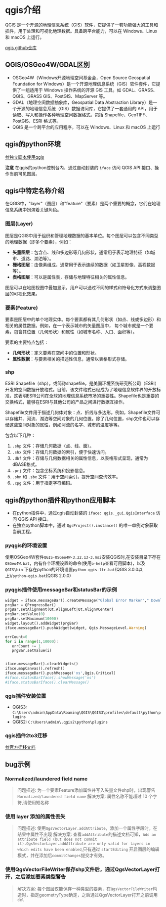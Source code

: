 # qgis介绍
QGIS 是一个开源的地理信息系统（GIS）软件，它提供了一套功能强大的工具和插件，用于处理和可视化地理数据。具备跨平台能力，可以在 Windows、Linux 和 macOS 上运行。

[qgis github仓库](https://github.com/qgis/QGIS)

## QGIS/OSGeo4W/GDAL区别
- OSGeo4W（Windows开源地理空间基金会，Open Source Geospatial Foundation for Windows）是一个开源地理信息系统（GIS）软件套件，它提供了一组适用于 Windows 操作系统的开源 GIS 工具。如 GDAL、GRASS、QGIS、GRASS GIS、PostGIS、MapServer 等。
- GDAL（地理空间数据抽象库，Geospatial Data Abstraction Library）是一个开源的地理信息系统（GIS）数据访问库，它提供了一套通用的 API，用于读取、写入和操作各种地理空间数据格式。包括 Shapefile、GeoTIFF、PostGIS、ESRI 格式等。
- QGIS 是一个跨平台的应用程序，可以在 Windows、Linux 和 macOS 上运行

## qgis的python环境

[参独立脚本使用qgis](https://docs.qgis.org/2.18/en/docs/pyqgis_developer_cookbook/intro.html#run-python-code-when-qgis-starts)

**注意** 在qgis的python控制台内，通过自动封装的 `iface` 访问 QGIS API 接口、操作当前可见图层。

## qgis中特定名称介绍
在QGIS中，"layer"（图层）和"feature"（要素）是两个重要的概念，它们在地理信息系统中扮演着关键角色。

### 图层(Layer)
图层是QGIS中用于组织和管理地理数据的基本单位。每个图层可以包含不同类型的地理数据（即多个要素），例如：

- **矢量图层**：包含点、线和多边形等几何形状，通常用于表示地理特征（如城市、道路、湖泊等）。
- **栅格图层**：由像素组成，通常用于表示连续的数据（如卫星影像、高程数据等）。
- **表格图层**：可以是属性表，存储与地理特征相关的属性信息。

图层可以在地图视图中叠加显示，用户可以通过不同的样式和符号化方式来调整图层的可视化效果。

### 要素(Feature)
要素是图层中的单个地理实体。每个要素都有其几何形状（如点、线或多边形）和相关的属性数据。例如，在一个表示城市的矢量图层中，
每个城市就是一个要素，包含其位置（几何形状）和属性（如城市名称、人口、面积等）。

要素的主要特点包括：

- **几何形状**：定义要素在空间中的位置和形状。
- **属性数据**：与要素相关的描述性信息，通常以表格形式存储。

### shp

ESRI Shapefile（shp），或简称shapefile，是美国环境系统研究所公司（ESRI）开发的空间数据开放格式。目前，该文件格式已经成为了地理信息软件界的开放标准，这表明ESRI公司在全球的地理信息系统市场的重要性。Shapefile也是重要的交换格式，能够在ESRI与其他公司的产品之间进行数据互操作。

Shapefile文件用于描述几何体对象：点、折线与多边形。例如，Shapefile文件可以存储井、河流、湖泊等空间对象的几何位置。除了几何位置，shp文件也可以存储这些空间对象的属性，例如河流的名字、城市的温度等等。

包含以下几种：
1. `.shp` 文件：存储几何数据（点、线、面）。
2. `.shx` 文件：存储几何数据的索引，便于快速访问。
3. `.dbf` 文件：存储与几何数据相关的属性信息，以表格形式呈现，通常为dBASE格式。
4. `.prj` 文件：包含坐标系统和投影信息。
5. `.sbn` 和 `.sbx` 文件：用于空间索引，提升空间查询效率。
6. `.cpg` 文件：用于指定字符编码。

## qgis的python插件和python应用脚本

- 在python插件中，通过qgis自动封装的 `iface: qgis._gui.QgisInterface` 访问 QGIS API 接口。
- 在独立python脚本中，通过 `QgsProject().instance()` 的唯一单例对象获取当前工程。

### pyqgis的环境设置
使用OSGeo4W套件`QGIS-OSGeo4W-3.22.13-3.msi`安装QGIS时,在安装目录下存在`OSGeo4W.bat`，内有各个环境设置的命令(使用`o-help`查看可用脚本)，以及`QGIS\bin` 下存在python的环境设置`python-qgis-ltr.bat`(QGIS 3.0.0以上)/`python-qgis.bat`(QGIS 2.0.0)

### pyqgis插件使用messageBar和statusBar的示例
```python
widget = iface.messageBar().createMessage("Global Error Marker"," Downloading errors from data base . . .")
prgBar = QProgressBar()
prgBar.setAlignment(Qt.AlignLeft|Qt.AlignVCenter)
prgBar.setValue(0)
prgBar.setMaximum(10000)           
widget.layout().addWidget(prgBar)
iface.messageBar().pushWidget(widget, Qgis.MessageLevel.Warning)

errCount=0
for i in range(1,10000):
   errCount += 1
   prgBar.setValue(i)


iface.messageBar().clearWidgets()
iface.mapCanvas().refresh()
iface.messageBar().pushMessage('xs',Qgis.Critical)
#iface.statusBarIface().showMessage('xs')
#iface.statusBarIface().clearMessage()
```
### qgis插件安装位置
- QGIS3: `C:\Users\admin\AppData\Roaming\QGIS\QGIS3\profiles\default\python\plugins`
- QGIS2: `C:\Users\admin\.qgis2\python\plugins`

### qgis插件2to3迁移
[参官方迁移文档](https://github.com/qgis/QGIS/wiki/Plugin-migration-to-QGIS-3)

## bug示例

### Normalized/laundered field name
> 问题描述:
为一个要素Feature添加属性并写入矢量文件shp时，出现警告 `Normalized/laundered field name`
> 解决方案:
属性名称不能超过 10 个字符,请使用短名称

### 使用 layer 添加的属性丢失
> 问题描述:
使用`QgsVectorLayer.addAttribute`，添加一个属性字段时，在结果中属性不出现
> 解决方案:
查看`addAttribute`的描述文档可知，`Add an attribute field (but does not commit it).QgsVectorLayer.addAttribute are only valid for layers in which edits have been enabled`,只有通过 `startEditing` 开启图层的编辑模式，并在添加后`commitChanges`提交才有效。

### 使用QgsVectorFileWriter保存shp文件后，通过QgsVectorLayer打开，之后添加要素类型警告
> 解决方案:
每个图层仅能保存一种类型的要素，在`QgsVectorFileWriter`构造时，指定geometryType确定，之后通过QgsVectorLayer打开之前调用 `del`
